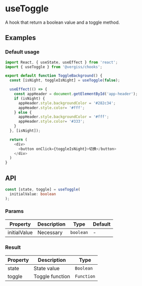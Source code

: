 # useToggle

A hook that return a boolean value and a toggle method.

## Examples

### Default usage

```typescript jsx
import React, { useState, useEffect } from 'react';
import { useToggle } from '@vergiss/chooks';

export default function ToggleBackground() {
  const [isNight, toggleIsNight] = useToggle(false);

  useEffect(() => {
    const appHeader = document.getElementById('app-header');
    if (isNight) {
      appHeader.style.backgroundColor = '#282c34';
      appHeader.style.color= '#fff';
    } else {
      appHeader.style.backgroundColor = '#fff';
      appHeader.style.color= '#333';
    }
  }, [isNight]);

  return (
    <div>
      <button onClick={toggleIsNight}>切换</button>
    </div>
  )
} 
```

## API

```typescript
const [state, toggle] = useToggle(
  initialValue: boolean
);
```

### Params
| Property     | Description                  | Type                                     | Default |
| ------------ | ---------------------------- | ---------------------------------------- | ------- |
| initialValue | Necessary | `boolean` | - |

### Result
| Property | Description   | Type    |
| -------- | ------------- | ------- |
| state | State value | `Boolean` |
| toggle | Toggle function | `Function` |